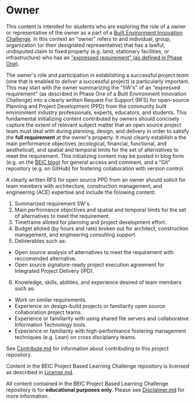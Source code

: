 # Owner

This content is intended for students who are exploring the role of a owner or representative of the owner as a part of a [Built Environment Innovation Challenge](https://github.com/BEICBIM/BEICPBLChallenge/blob/master/README.md).  In this context an "owner" refers to and individual, group, organization (or their designated representative) that has a lawful, undisputed claim to fixed property (e.g. land, stationary facilities, or infrastructure) who has an ["expressed requirement" (as defined in Phase One)](https://github.com/BEICBIM/BEICPBLChallenge/blob/master/Phase1/TOC.md).

The owner's role and participation in establishing a successful project *team* (one that is enabled to *deliver* a successful project) is particularly important.  This may start with the owner summarizing the "5W's" of an "expressed requirement" (as described in Phase One of a Built Environment Innovation Challenge) into a clearly written Request For Support (RFS) for open-source Planning and Project Development (PPD) from the community built environment industry professionals, experts, educators, and students.  This fundamental initializing content contributed by owners should concisely capture the *extent* of relevant subject matter that an open source project team must deal with during planning, design, and delivery in order to satisfy the **full requirement** at the owner's property.  It must clearly establish a the main performance objectives (ecological, financial, functional, and aesthetical), and spatial and temporal limits for the set of alternatives to meet the requirement.  This initializing content may be posted in blog form (e.g. on the [BEIC blog](https://beicoop.wordpress.com/blog/)) for general access and comment, and a "Git" repository (e.g. on GitHub) for fostering collaboration with version control.

A clearly written RFS for open source PPD from an owner should solicit for team members with architecture, construction management, and engineering (ACE) expertise and include the folowing content:

1. Summarized requirement 5W's.
2. Main perfromance objectives and spatial and temporal limits for the set of alternatives to meet the requirement.
3. Timeframe alloted for planning and project development effort.
4. Budget alloted (by hours and rate) broken out for architect, construction management, and engineering consulting support.
5. Deliverables such as:
  * Open source analysis of alternatives to meet the requirement with reccomended alternative.
  * Open source signature-ready project execution agreement for Integrated Project Delivery (IPD).
6. Knowledge, skills, abilities, and experience desired of team members such as:
  * Work on similar requirements.
  * Experience on design-build projects or familiarity open source collaboration project teams.
  * Experience or familiarity with using shared file servers and collaborative Information Technology tools.
  * Experience or familiarity with high-performance fostering management techniques (e.g. Lean) on cross disciplanry teams. 

See [Contribute.md](https://github.com/BEICBIM/BEICPBLChallenge/blob/master/Contribute.md) for information about contributing to this project repository.

Content in the BEIC Project Based Learning Challenge repository is licensed as described in [License.md](https://github.com/BEICBIM/BEICPBLChallenge/blob/master/License.md).

All content contained in the BEIC Project Based Learning Challenge repository is for **educational purposes only**.  Please see [Disclaimer.md](https://github.com/BEICBIM/BEICPBLChallenge/blob/master/Disclaimer.md) for more information.
